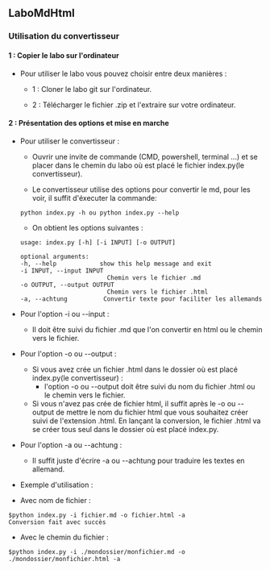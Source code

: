## LaboMdHtml ##

### Utilisation du convertisseur ###

#### 1 : Copier le labo sur l'ordinateur ####

- Pour utiliser le labo vous pouvez choisir entre deux manières :

    - 1 : Cloner le labo git sur l'ordinateur.

    - 2 : Télécharger le fichier .zip et l'extraire sur votre ordinateur. 

#### 2 : Présentation des options et mise en marche ####

- Pour utiliser le convertisseur : 

    - Ouvrir une invite de commande (CMD, powershell, terminal ...) et se placer dans le chemin du labo où est placé le fichier index.py(le convertisseur).

    - Le convertisseur utilise des options pour convertir le md, pour les voir, il suffit d'éxecuter la commande:

    ```
    python index.py -h ou python index.py --help
    ```

    - On obtient les options suivantes :

    ```
    usage: index.py [-h] [-i INPUT] [-o OUTPUT]

    optional arguments:
    -h, --help            show this help message and exit
    -i INPUT, --input INPUT
                            Chemin vers le fichier .md
    -o OUTPUT, --output OUTPUT
                            Chemin vers le fichier .html
    -a, --achtung          Convertir texte pour faciliter les allemands
    ```

- Pour l'option -i ou --input : 
    - Il doit être suivi du fichier .md que l'on convertir en html ou le chemin vers le fichier.

- Pour l'option -o ou --output : 
    - Si vous avez crée un fichier .html dans le dossier où est placé index.py(le convertisseur) :
        - l'option -o ou --output doit être suivi du nom du fichier .html ou le chemin vers le fichier.
    - Si vous n'avez pas crée de fichier html, il suffit après le -o ou --output de mettre le nom du fichier html que vous souhaitez créer suivi de l'extension .html. En lançant la conversion, le fichier .html va se créer tous seul dans le dossier où est placé index.py.

- Pour l'option -a ou --achtung : 
    - Il suffit juste d'écrire -a ou --achtung pour traduire les textes en allemand. 

- Exemple d'utilisation : 

- Avec nom de fichier :  

```
$python index.py -i fichier.md -o fichier.html -a
Conversion fait avec succès
```

- Avec le chemin du fichier :

```
$python index.py -i ./mondossier/monfichier.md -o ./mondossier/monfichier.html -a
```


